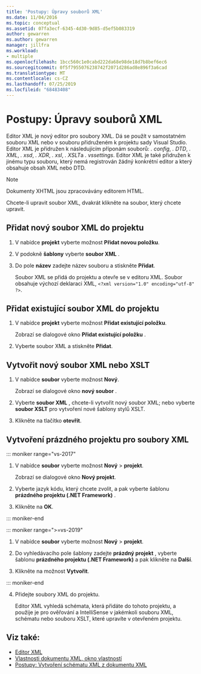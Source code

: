 ```yaml
---
title: 'Postupy: Úpravy souborů XML'
ms.date: 11/04/2016
ms.topic: conceptual
ms.assetid: 07fa3ecf-6345-4d30-9d85-d5ef5b083319
author: gewarren
ms.author: gewarren
manager: jillfra
ms.workload:
- multiple
ms.openlocfilehash: 1bcc560c1e0cabd222da68e98de18d7b8bef6ec6
ms.sourcegitcommit: 0f5f7955076238742f2071d286ad8e896f3a6cad
ms.translationtype: MT
ms.contentlocale: cs-CZ
ms.lasthandoff: 07/25/2019
ms.locfileid: "68483408"
---
```

# <a name="how-to-edit-xml-files"></a>Postupy: Úpravy souborů XML

Editor XML je nový editor pro soubory XML. Dá se použít v samostatném souboru XML nebo v souboru přidruženém k projektu sady Visual Studio. Editor XML je přidružen k následujícím příponám souborů: *. config*, *. DTD*, *. XML*, *. xsd*, *. XDR*, *. xsl*, *. XSLT*a *. vssettings*. Editor XML je také přidružen k jinému typu souboru, který nemá registrován žádný konkrétní editor a který obsahuje obsah XML nebo DTD.

> [!NOTE]
> Dokumenty XHTML jsou zpracovávány editorem HTML.

Chcete-li upravit soubor XML, dvakrát klikněte na soubor, který chcete upravit.

## <a name="add-a-new-xml-file-to-a-project"></a>Přidat nový soubor XML do projektu

1. V nabídce **projekt** vyberte možnost **Přidat novou položku**.

2. V podokně **šablony** vyberte **soubor XML** .

3. Do pole **název** zadejte název souboru a stiskněte **Přidat**.

   Soubor XML se přidá do projektu a otevře se v editoru XML. Soubor obsahuje výchozí deklaraci XML, `<?xml version="1.0" encoding="utf-8" ?>`.

## <a name="add-an-existing-xml-file-to-a-project"></a>Přidat existující soubor XML do projektu

1. V nabídce **projekt** vyberte možnost **Přidat existující položku**.

   Zobrazí se dialogové okno **Přidat existující položku** .

2. Vyberte soubor XML a stiskněte **Přidat**.

## <a name="create-a-new-xml-or-xslt-file"></a>Vytvořit nový soubor XML nebo XSLT

1. V nabídce **soubor** vyberte možnost **Nový**.

   Zobrazí se dialogové okno **nový soubor** .

2. Vyberte **soubor XML** , chcete-li vytvořit nový soubor XML; nebo vyberte **soubor XSLT** pro vytvoření nové šablony stylů XSLT.

3. Klikněte na tlačítko **otevřít**.

## <a name="create-an-empty-project-for-xml-files"></a>Vytvoření prázdného projektu pro soubory XML

::: moniker range="vs-2017"

1. V nabídce **soubor** vyberte možnost **Nový** > **projekt**.

   Zobrazí se dialogové okno **Nový projekt**.

2. Vyberte jazyk kódu, který chcete zvolit, a pak vyberte šablonu **prázdného projektu (.NET Framework)** .

3. Klikněte na **OK**.

::: moniker-end

::: moniker range=">=vs-2019"

1. V nabídce **soubor** vyberte možnost **Nový** > **projekt**.

2. Do vyhledávacího pole šablony zadejte **prázdný projekt** , vyberte šablonu **prázdného projektu (.NET Framework)** a pak klikněte na **Další**.

3. Klikněte na možnost **Vytvořit**.

::: moniker-end

4. Přidejte soubory XML do projektu.

   Editor XML vyhledá schémata, která přidáte do tohoto projektu, a použije je pro ověřování a IntelliSense v jakémkoli souboru XML, schématu nebo souboru XSLT, které upravíte v otevřeném projektu.

## <a name="see-also"></a>Viz také:

- [Editor XML](../xml-tools/xml-editor.md)
- [Vlastnosti dokumentu XML, okno vlastností](../xml-tools/xml-document-properties-properties-window.md)
- [Postupy: Vytvoření schématu XML z dokumentu XML](../xml-tools/how-to-create-an-xml-schema-from-an-xml-document.md)